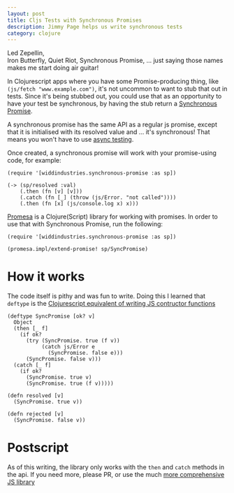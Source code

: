 ```yaml
---
layout: post
title: Cljs Tests with Synchronous Promises
description: Jimmy Page helps us write synchronous tests
category: clojure 
---
```


Led Zepellin,  
Iron Butterfly, 
Quiet Riot, Synchronous Promise,  ... just saying those names makes me start doing air guitar!

In Clojurescript apps where you have some Promise-producing thing, like `(js/fetch "www.example.com")`, it's not uncommon to want to stub that out in tests. Since it's being stubbed out, you could use that as an opportunity to have your test be synchronous, by having the stub return a [Synchronous Promise](https://github.com/henryw374/cljs-synchronous-promise). 

A synchronous promise has the same API as a regular js promise, except that it is initialised with its resolved value and ... it's synchronous! That means you won't have to use [async testing](http://widdindustries.com/cljs-async-tests/).

Once created, a synchronous promise will work with your promise-using code, for example:

```
(require '[widdindustries.synchronous-promise :as sp])

(-> (sp/resolved :val)
    (.then (fn [v] [v]))
    (.catch (fn [_] (throw (js/Error. "not called"))))
    (.then (fn [x] (js/console.log x) x)))

```

[Promesa](https://github.com/funcool/promesa) is a Clojure(Script) library for working with promises. In order to use that with Synchronous Promise, run the following:

```
(require '[widdindustries.synchronous-promise :as sp])

(promesa.impl/extend-promise! sp/SyncPromise) 

```

# How it works

The code itself is pithy and was fun to write. Doing this I learned that `deftype` is the [Clojurescript equivalent of writing JS contructor functions](https://github.com/clojure/clojurescript/wiki/Working-with-Javascript-classes) 

```
(deftype SyncPromise [ok? v]
  Object
  (then [_ f]
    (if ok?
      (try (SyncPromise. true (f v))
           (catch js/Error e
             (SyncPromise. false e)))
      (SyncPromise. false v)))
  (catch [_ f]
    (if ok?
      (SyncPromise. true v)
      (SyncPromise. true (f v)))))

(defn resolved [v]
  (SyncPromise. true v))

(defn rejected [v]
  (SyncPromise. false v))
```


# Postscript

As of this writing, the library only works with the `then` and `catch` methods in the api. If you need more, please PR, or use the much [more comprehensive JS library](https://github.com/fluffynuts/synchronous-promise#readme)
